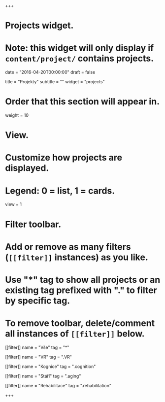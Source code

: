 +++
# Projects widget.
# Note: this widget will only display if `content/project/` contains projects.

date = "2016-04-20T00:00:00"
draft = false

title = "Projekty"
subtitle = ""
widget = "projects"

# Order that this section will appear in.
weight = 10

# View.
# Customize how projects are displayed.
# Legend: 0 = list, 1 = cards.
view = 1

# Filter toolbar.
# Add or remove as many filters (`[[filter]]` instances) as you like.
# Use "*" tag to show all projects or an existing tag prefixed with "." to filter by specific tag.
# To remove toolbar, delete/comment all instances of `[[filter]]` below.
[[filter]]
  name = "Vše"
  tag = "*"
  
[[filter]]
  name = "VR"
  tag = ".VR"

[[filter]]
  name = "Kognice"
  tag = ".cognition"

[[filter]]
  name = "Stáří"
  tag = ".aging"

[[filter]]
  name = "Rehabilitace"
  tag = ".rehabilitation"

+++

